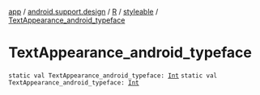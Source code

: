 [app](../../../index.md) / [android.support.design](../../index.md) / [R](../index.md) / [styleable](index.md) / [TextAppearance_android_typeface](./-text-appearance_android_typeface.md)

# TextAppearance_android_typeface

`static val TextAppearance_android_typeface: `[`Int`](https://kotlinlang.org/api/latest/jvm/stdlib/kotlin/-int/index.html)
`static val TextAppearance_android_typeface: `[`Int`](https://kotlinlang.org/api/latest/jvm/stdlib/kotlin/-int/index.html)